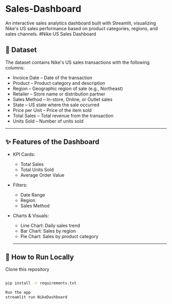 # Sales-Dashboard
An interactive sales analytics dashboard built with Streamlit, visualizing Nike's US sales performance based on product categories, regions, and sales channels.
#Nike US Sales Dashboard
## 📂 Dataset
The dataset contains Nike's US sales transactions with the following columns:

- Invoice Date – Date of the transaction  
- Product – Product category and description  
- Region – Geographic region of sale (e.g., Northeast)  
- Retailer – Store name or distribution partner  
- Sales Method – In-store, Online, or Outlet sales  
- State – US state where the sale occurred  
- Price per Unit – Price of the item sold  
- Total Sales – Total revenue from the transaction  
- Units Sold – Number of units sold  

---

## ✨ Features of the Dashboard
- KPI Cards:
  - Total Sales  
  - Total Units Sold  
  - Average Order Value  
- Filters:
  - Date Range  
  - Region  
  - Sales Method  
- Charts & Visuals:
  - Line Chart: Daily sales trend  
  - Bar Chart: Sales by region  
  - Pie Chart: Sales by product category
 
  - ---

## 🚀 How to Run Locally
  Clone this repository  
   ```bash

pip install -r requirements.txt

Run the app
streamlit run NikeDashboard
   
